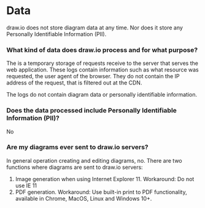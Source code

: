 # Data

draw.io does not store diagram data at any time. Nor does it store any Personally Identifiable Information (PII).

### What kind of data does draw.io process and for what purpose?

The is a temporary storage of requests receive to the server that serves the web application. These logs contain information such as what resource was requested, the user agent of the browser. They do not contain the IP address of the request, that is filtered out at the CDN.

The logs do not contain diagram data or personally identifiable information.

### Does the data processed include Personally Identifiable Information (PII)?

No

### Are my diagrams ever sent to draw.io servers?

In general operation creating and editing diagrams, no. There are two functions where diagrams are sent to draw.io servers:

1) Image generation when using Internet Explorer 11. Workaround: Do not use IE 11
2) PDF generation. Workaround: Use built-in print to PDF functionality, available in Chrome, MacOS, Linux and Windows 10+.
